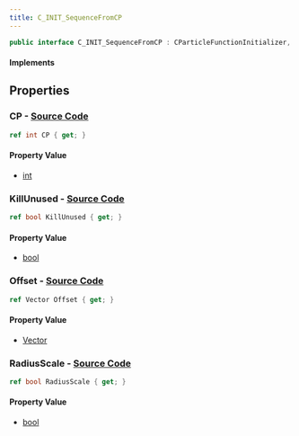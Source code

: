 ```yaml
---
title: C_INIT_SequenceFromCP
---
```


```csharp
public interface C_INIT_SequenceFromCP : CParticleFunctionInitializer, CParticleFunction, ISchemaClass<CParticleFunction>, ISchemaClass<CParticleFunctionInitializer>, ISchemaClass<C_INIT_SequenceFromCP>, ISchemaField, ISchemaClass, INativeHandle
```

#### Implements

## Properties

### **CP** - [Source Code](https://github.com/swiftly-solution/swiftlys2/blob/main/managed/src/SwiftlyS2.Generated/Schemas/Interfaces/C_INIT_SequenceFromCP.cs#L20)

```csharp
ref int CP { get; }
```

#### Property Value

- [int](https://learn.microsoft.com/dotnet/api/system.int32)

### **KillUnused** - [Source Code](https://github.com/swiftly-solution/swiftlys2/blob/main/managed/src/SwiftlyS2.Generated/Schemas/Interfaces/C_INIT_SequenceFromCP.cs#L16)

```csharp
ref bool KillUnused { get; }
```

#### Property Value

- [bool](https://learn.microsoft.com/dotnet/api/system.boolean)

### **Offset** - [Source Code](https://github.com/swiftly-solution/swiftlys2/blob/main/managed/src/SwiftlyS2.Generated/Schemas/Interfaces/C_INIT_SequenceFromCP.cs#L22)

```csharp
ref Vector Offset { get; }
```

#### Property Value

- [Vector](/docs/api/shared/natives/vector)

### **RadiusScale** - [Source Code](https://github.com/swiftly-solution/swiftlys2/blob/main/managed/src/SwiftlyS2.Generated/Schemas/Interfaces/C_INIT_SequenceFromCP.cs#L18)

```csharp
ref bool RadiusScale { get; }
```

#### Property Value

- [bool](https://learn.microsoft.com/dotnet/api/system.boolean)

